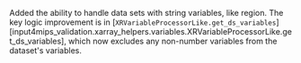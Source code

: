 Added the ability to handle data sets with string variables, like region.
The key logic improvement is in [`XRVariableProcessorLike.get_ds_variables`][input4mips_validation.xarray_helpers.variables.XRVariableProcessorLike.get_ds_variables], which now excludes any non-number variables from the dataset's variables.
